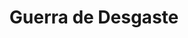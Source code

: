 ﻿---
title: "Guerra de Desgaste"
permalink: periodes_411.html
layout: periode
dataInici: 1967-07-01
dataFi: 1970-08-07
sidebar: periodes
pares:
  - id: 407
    title: "Conflicto árabe-israelí"
    dataInici: "(1948-05-14)"

fills:
jocsPrincipals:
jocsEscenaris:
jocsEpoca:
jocsEpocaEscenaris:
  - title: "Elusive Victory"
    bggId: 25775
    escenari: "Desperate Struggle"

---
